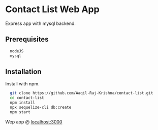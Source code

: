 # Contact List Web App

Express app with mysql backend.

## Prerequisites

```bash
  nodeJS
  mysql
```

## Installation

Install with npm.

```bash
  git clone https://github.com/Aaqil-Raj-Krishna/contact-list.git 
  cd contact-list
  npm install
  npx sequelize-cli db:create
  npm start
```

Wep app @ [localhost:3000](http://localhost:3000/)
